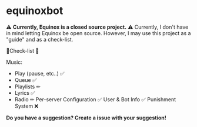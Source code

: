 # equinoxbot
⚠ **Currently, Equinox is a closed source project.** ⚠ 
Currently, I don't have in mind letting Equinox be open source. 
However, I may use this project as a "guide" and as a check-list.


📃Check-list 📃 

Music:
   * Play (pause, etc..) ✅ 
   * Queue ✅
   * Playlists ✏
   * Lyrics ✅
   * Radio ✏
Per-server Configuration ✅ 
User & Bot Info ✅
Punishment System ❌
 
 **Do you have a suggestion? Create a issue with your suggestion!**
